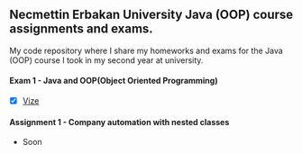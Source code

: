 ## Necmettin Erbakan University Java (OOP) course assignments and exams.

My code repository where I share my homeworks and exams for the Java (OOP) course I took in my second year at university.


#### Exam 1 - Java and OOP(Object Oriented Programming)

* [x] [Vize](/vize)


#### Assignment 1 - Company automation with nested classes
* Soon

